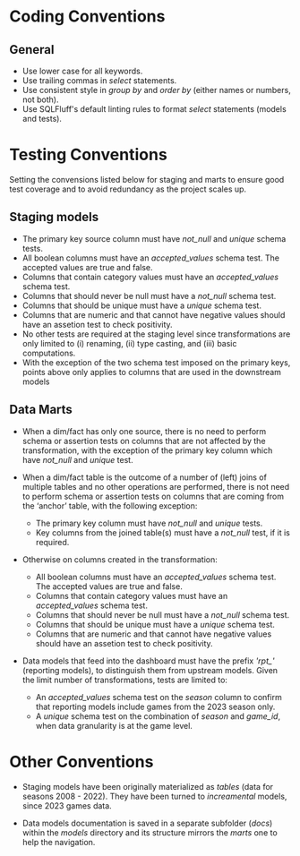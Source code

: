 # Coding Conventions 

## General 

* Use lower case for all keywords.
* Use trailing commas in *select* statements.
* Use consistent style in *group by* and *order by* (either names or numbers, not both).
* Use SQLFluff's default linting rules to format *select* statements (models and tests).



# Testing Conventions

Setting the convensions listed below for staging and marts to ensure good test coverage and 
to avoid redundancy as the project scales up.

## Staging models 

* The primary key source column must have *not_null* and *unique* schema tests.
* All boolean columns must have an *accepted_values* schema test. The accepted values are true and false.
* Columns that contain category values must have an *accepted_values* schema test.
* Columns that should never be null must have a *not_null* schema test.
* Columns that should be unique must have a *unique* schema test.
* Columns that are numeric and that cannot have negative values should have an assetion test to check positivity.
* No other tests are required at the staging level since transformations are only limited to (i) renaming, (ii) type casting, and (iii) basic computations.
* With the exception of the two schema test imposed on the primary keys, points above only applies to columns that are used in the downstream models

## Data Marts

* When a dim/fact has only one source, there is no need to perform schema or assertion tests on columns that 
  are not affected by the transformation, with the exception of the primary key column which have *not_null* and *unique* test.

* When a dim/fact table is the outcome of a number of (left) joins of multiple tables and no other operations are 
  performed, there is not need to perform schema or assertion tests on columns that are coming from the ‘anchor’ table, 
  with the following exception:
  * The primary key column must have *not_null* and *unique* tests.
  * Key columns from the joined table(s) must have a *not_null* test, if it is required.

* Otherwise on columns created in the transformation:
    * All boolean columns must have an *accepted_values* schema test. The accepted values are true and false.
    * Columns that contain category values must have an *accepted_values* schema test.
    * Columns that should never be null must have a *not_null* schema test.
    * Columns that should be unique must have a *unique* schema test.
    * Columns that are numeric and that cannot have negative values should have an assetion test to check positivity.

* Data models that feed into the dashboard must have the prefix *'rpt_'* (reporting models), to distinguish them from upstream models. 
  Given the limit number of transformations, tests are limited to:
    * An *accepted_values* schema test on the *season* column to confirm that reporting models include games from the 2023 season only.
    * A *unique* schema test on the combination of *season* and *game_id*, when data granularity is at the game level.



# Other Conventions 

* Staging models have been originally materialized as *tables* (data for seasons 2008 - 2022). They have been turned to *increamental* models, since 2023 games data.

* Data models documentation is saved in a separate subfolder (*docs*) within the *models* directory and its structure mirrors the *marts* one to help the navigation. 